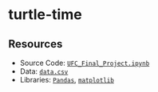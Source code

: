 # turtle-time


## Resources
- Source Code: [`UFC_Final_Project.ipynb`](UFC_Final_Project.ipynb)
- Data: [`data.csv`](Resources/data.csv)
- Libraries: [`Pandas`](https://pandas.pydata.org), [`matplotlib`](https://matplotlib.org/)
